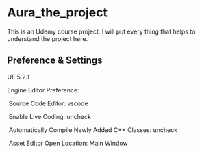 # Aura_the_project
This is an Udemy course project. I will put every thing that helps to understand the project here.

## Preference & Settings
UE 5.2.1

Engine Editor Preference:

​	Source Code Editor: vscode

​	Enable Live Coding: uncheck

​	Automatically Compile Newly Added C++ Classes: uncheck

​	Asset Editor Open Location: Main Window